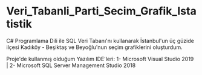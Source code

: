 # Veri_Tabanli_Parti_Secim_Grafik_Istatistik

C# Programlama Dili ile SQL Veri Tabanı'nı kullanarak İstanbul'un üç güzide ilçesi Kadıköy - Beşiktaş ve Beyoğlu'nun seçim grafiklerini oluşturdum.

Proje'de kullanmış olduğum Yazılım IDE'leri:
1- Microsoft Visual Studio 2019 | 
2- Microsoft SQL Server Management Studio 2018
